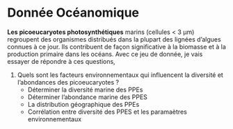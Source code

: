 
# Donnée Océanomique


**Les picoeucaryotes photosynthétiques** marins (cellules < 3 μm) regroupent des organismes distribués dans la plupart des lignées d’algues connues à ce jour. Ils contribuent de façon significative à la biomasse et à la production primaire dans les océans. Avec ce jeu de donnée, je vais essayer de répondre à ces questions, 

1.	Quels sont les facteurs environnementaux qui influencent la diversité et l’abondances des picoeucaryotes ?
	+ Déterminer la diversité marine des PPEs
	+ Déterminer l’abondance marine des PPES
	+ La distribution géographique des PPEs
	+ Corrélation entre diversité des PPES et les paramaètres environnementaux
